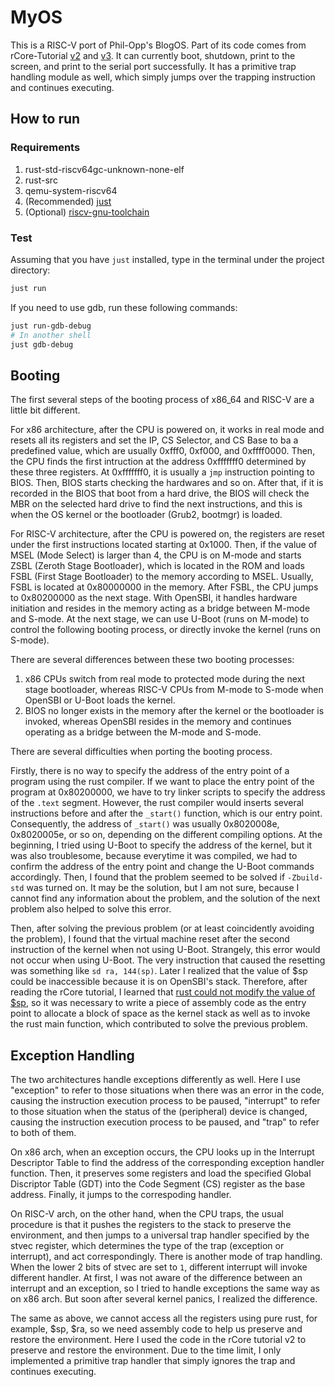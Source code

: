 # MyOS

This is a RISC-V port of Phil-Opp's BlogOS. Part of its code comes from rCore-Tutorial [v2](https://github.com/rcore-os/rCore_tutorial_doc) and [v3](https://github.com/rcore-os/rCore-Tutorial-v3). It can currently boot, shutdown, print to the screen, and print to the serial port successfully. It has a primitive trap handling module as well, which simply jumps over the trapping instruction and continues executing.

## How to run

### Requirements

1. rust-std-riscv64gc-unknown-none-elf
2. rust-src
3. qemu-system-riscv64
4. (Recommended) [just](https://just.systems/)
5. (Optional) [riscv-gnu-toolchain](https://github.com/riscv-collab/riscv-gnu-toolchain)

### Test

Assuming that you have `just` installed, type in the terminal under the project directory:

```sh
just run
```

If you need to use gdb, run these following commands:

```sh
just run-gdb-debug
# In another shell
just gdb-debug
```

## Booting

The first several steps of the booting process of x86_64 and RISC-V are a little bit different.

For x86 architecture, after the CPU is powered on, it works in real mode and resets all its registers and set the IP, CS Selector, and CS Base to ba a predefined value, which are usually 0xfff0, 0xf000, and 0xffff0000. Then, the CPU finds the first intruction at the address 0xfffffff0 determined by these three registers. At 0xfffffff0, it is usually a `jmp` instruction pointing to BIOS. Then, BIOS starts checking the hardwares and so on. After that, if it is recorded in the BIOS that boot from a hard drive, the BIOS will check the MBR on the selected hard drive to find the next instructions, and this is when the OS kernel or the bootloader (Grub2, bootmgr) is loaded. 

For RISC-V architecture, after the CPU is powered on, the registers are reset under the first instructions located starting at 0x1000. Then, if the value of MSEL (Mode Select) is larger than 4, the CPU is on M-mode and starts ZSBL (Zeroth Stage Bootloader), which is located in the ROM and loads FSBL (First Stage Bootloader) to the memory according to MSEL. Usually, FSBL is located at 0x80000000 in the memory. After FSBL, the CPU jumps to 0x80200000 as the next stage. With OpenSBI, it handles hardware initiation and resides in the memory acting as a bridge between M-mode and S-mode. At the next stage, we can use U-Boot (runs on M-mode) to control the following booting process, or directly invoke the kernel (runs on S-mode).

There are several differences between these two booting processes:

1. x86 CPUs switch from real mode to protected mode during the next stage bootloader, whereas RISC-V CPUs from M-mode to S-mode when OpenSBI or U-Boot loads the kernel.
2. BIOS no longer exists in the memory after the kernel or the bootloader is invoked, whereas OpenSBI resides in the memory and continues operating as a bridge between the M-mode and S-mode.

There are several difficulties when porting the booting process. 

Firstly, there is no way to specify the address of the entry point of a program using the rust compiler. If we want to place the entry point of the program at 0x80200000, we have to try linker scripts to specify the address of the `.text` segment. However, the rust compiler would inserts several instructions before and after the `_start()` function, which is our entry point. Consequently, the address of `_start()` was usually 0x8020008e, 0x8020005e, or so on, depending on the different compiling options. At the beginning, I tried using U-Boot to specify the address of the kernel, but it was also troublesome, because everytime it was compiled, we had to confirm the address of the entry point and change the U-Boot commands accordingly. Then, I found that the problem seemed to be solved if `-Zbuild-std` was turned on. It may be the solution, but I am not sure, because I cannot find any information about the problem, and the solution of the next problem also helped to solve this error.

Then, after solving the previous problem (or at least coincidently avoiding the problem), I found that the virtual machine reset after the second instruction of the kernel when not using U-Boot. Strangely, this error would not occur when using U-Boot. The very instruction that caused the resetting was something like `sd ra, 144(sp)`. Later I realized that the value of $sp could be inaccessible because it is on OpenSBI's stack. Therefore, after reading the rCore tutorial, I learned that [rust could not modify the value of $sp](https://zhuanlan.zhihu.com/p/270379116), so it was necessary to write a piece of assembly code as the entry point to allocate a block of space as the kernel stack as well as to invoke the rust main function, which contributed to solve the previous problem.

## Exception Handling

The two architectures handle exceptions differently as well. Here I use "exception" to refer to those situations when there was an error in the code, causing the instruction execution process to be paused, "interrupt" to refer to those situation when the status of the (peripheral) device is changed, causing the instruction execution process to be paused, and "trap" to refer to both of them.

On x86 arch, when an exception occurs, the CPU looks up in the Interrupt Descriptor Table to find the address of the corresponding exception handler function. Then, it preserves some registers and load the specified Global Discriptor Table (GDT) into the Code Segment (CS) register as the base address. Finally, it jumps to the correspoding handler.

On RISC-V arch, on the other hand, when the CPU traps, the usual procedure is that it pushes the registers to the stack to preserve the environment, and then jumps to a universal trap handler specified by the stvec register, which determines the type of the trap (exception or interrupt), and act correspondingly. There is another mode of trap handling. When the lower 2 bits of stvec are set to `1`, different interrupt will invoke different handler. At first, I was not aware of the difference between an interrupt and an exception, so I tried to handle exceptions the same way as on x86 arch. But soon after several kernel panics, I realized the difference.

The same as above, we cannot access all the registers using pure rust, for example, $sp, $ra, so we need assembly code to help us preserve and restore the environment. Here I used the code in the rCore tutorial v2 to preserve and restore the environment. Due to the time limit, I only implemented a primitive trap handler that simply ignores the trap and continues executing.